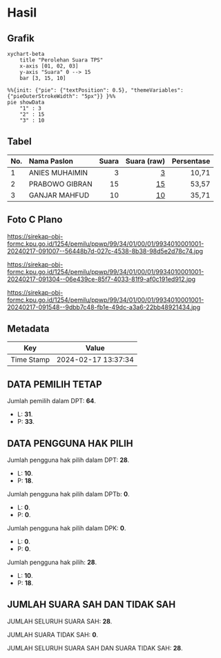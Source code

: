 # Hasil

## Grafik

```mermaid
xychart-beta
    title "Perolehan Suara TPS"
    x-axis [01, 02, 03]
    y-axis "Suara" 0 --> 15
    bar [3, 15, 10]
```

```mermaid
%%{init: {"pie": {"textPosition": 0.5}, "themeVariables": {"pieOuterStrokeWidth": "5px"}} }%%
pie showData
    "1" : 3
    "2" : 15
    "3" : 10
```

## Tabel

| No. | Nama Paslon    | Suara | Suara (raw) | Persentase |
|:--- |:-------------- | -----:| -----------:| ----------:|
| 1   | ANIES MUHAIMIN | 3     | [3][p-1]    | 10,71      |
| 2   | PRABOWO GIBRAN | 15    | [15][p-2]   | 53,57      |
| 3   | GANJAR MAHFUD  | 10    | [10][p-3]   | 35,71      |


[p-1]: https://github.com/gigit-pemilu/pemilu-2024-99-luar-negeri/blob/main/pilpres/hitung-suara/sub/99-luar-negeri/sub/34-darwin-australia/sub/01-darwin-australia/sub/0001-darwin-australia/sub/001-pos-001/sub/paslon-1.txt
[p-2]: https://github.com/gigit-pemilu/pemilu-2024-99-luar-negeri/blob/main/pilpres/hitung-suara/sub/99-luar-negeri/sub/34-darwin-australia/sub/01-darwin-australia/sub/0001-darwin-australia/sub/001-pos-001/sub/paslon-2.txt
[p-3]: https://github.com/gigit-pemilu/pemilu-2024-99-luar-negeri/blob/main/pilpres/hitung-suara/sub/99-luar-negeri/sub/34-darwin-australia/sub/01-darwin-australia/sub/0001-darwin-australia/sub/001-pos-001/sub/paslon-3.txt

## Foto C Plano

https://sirekap-obj-formc.kpu.go.id/1254/pemilu/ppwp/99/34/01/00/01/9934010001001-20240217-091007--56448b7d-027c-4538-8b38-98d5e2d78c74.jpg

https://sirekap-obj-formc.kpu.go.id/1254/pemilu/ppwp/99/34/01/00/01/9934010001001-20240217-091304--06e439ce-85f7-4033-81f9-af0c191ed912.jpg

https://sirekap-obj-formc.kpu.go.id/1254/pemilu/ppwp/99/34/01/00/01/9934010001001-20240217-091548--9dbb7c48-fb1e-49dc-a3a6-22bb48921434.jpg


## Metadata

| Key        | Value               |
| ---------- | ------------------- |
| Time Stamp | 2024-02-17 13:37:34 |


## DATA PEMILIH TETAP

Jumlah pemilih dalam DPT: **64**.
 * L: **31**.
 * P: **33**.

## DATA PENGGUNA HAK PILIH

Jumlah pengguna hak pilih dalam DPT: **28**.
 * L: **10**.
 * P: **18**.

Jumlah pengguna hak pilih dalam DPTb: **0**.
 * L: **0**.
 * P: **0**.

Jumlah pengguna hak pilih dalam DPK: **0**.
 * L: **0**.
 * P: **0**.

Jumlah pengguna hak pilih: **28**.
 * L: **10**.
 * P: **18**.

## JUMLAH SUARA SAH DAN TIDAK SAH

JUMLAH SELURUH SUARA SAH: **28**.

JUMLAH SUARA TIDAK SAH: **0**.

JUMLAH SELURUH SUARA SAH DAN SUARA TIDAK SAH: **28**.


